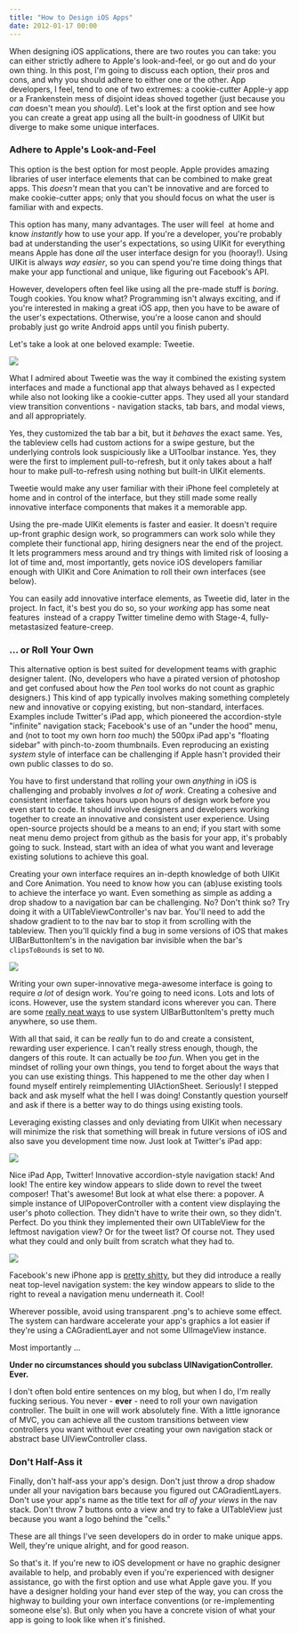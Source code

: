 ```yaml
---
title: "How to Design iOS Apps"
date: 2012-01-17 00:00
---
```


<import><p>When designing iOS applications, there are two routes you can take: you can either strictly adhere to Apple's look-and-feel, or go out and do your own thing. In this post, I'm going to discuss each option, their pros and cons, and why you should adhere to either one or the other.<!--more-->
App developers, I feel, tend to one of two extremes: a cookie-cutter Apple-y app or a Frankenstein mess of disjoint ideas shoved together (just because you <em>can</em> doesn't mean you <em>should</em>). Let's look at the first option and see how you can create a great app using all the built-in goodness of UIKit but diverge to make some unique interfaces.</p>
<h3>Adhere to Apple's Look-and-Feel</h3>
<p>This option is the best option for most people. Apple provides amazing libraries of user interface elements that can be combined to make great apps. This <em>doesn't</em> mean that you can't be innovative and are forced to make cookie-cutter apps; only that you should focus on what the user is familiar with and expects.</p>
<p>This option has many, many advantages. The user will feel  at home and know <em>instantly</em> how to use your app. If you're a developer, you're probably bad at understanding the user's expectations, so using UIKit for everything means Apple has done <em>all</em> the user interface design for you (hooray!). Using UIKit is always <em>way easier</em>, so you can spend you're time doing things that make your app functional and unique, like figuring out Facebook's API.</p>
<p>However, developers often feel like using all the pre-made stuff is <em>boring</em>. Tough cookies. You know what? Programming isn't always exciting, and if you're interested in making a great iOS app, then you have to be aware of the user's expectations. Otherwise, you're a loose canon and should probably just go write Android apps until you finish puberty.</p>
<p>Let's take a look at one beloved example: Tweetie.</p>
<img src="/img/import/blog/2012/01/how-to-design-ios-apps/1D269448944548D3B62E9F710C1FA66F.jpg" class="img-responsive"><p>What I admired about Tweetie was the way it combined the existing system interfaces and made a functional app that always behaved as I expected while also not looking like a cookie-cutter apps. They used all your standard view transition conventions - navigation stacks, tab bars, and modal views, and all appropriately.<br></p>
<p>Yes, they customized the tab bar a bit, but it <em>behaves</em> the exact same. Yes, the tableview cells had custom actions for a swipe gesture, but the underlying controls look suspiciously like a UIToolbar instance. Yes, they were the first to implement pull-to-refresh, but it only takes about a half hour to make pull-to-refresh using nothing but built-in UIKit elements.</p>
<p>Tweetie would make any user familiar with their iPhone feel completely at home and in control of the interface, but they still made some really innovative interface components that makes it a memorable app.</p>
<p>Using the pre-made UIKit elements is faster and easier. It doesn't require up-front graphic design work, so programmers can work solo while they complete their functional app, hiring designers near the end of the project. It lets programmers mess around and try things with limited risk of loosing a lot of time and, most importantly, gets novice iOS developers familiar enough with UIKit and Core Animation to roll their own interfaces (see below).</p>
<p>You can easily add innovative interface elements, as Tweetie did, later in the project. In fact, it's best you do so, so your <em>working</em> app has some neat features  instead of a crappy Twitter timeline demo with Stage-4, fully-metastasized feature-creep.</p>
<h3>... or Roll Your Own</h3>
<p>This alternative option is best suited for development teams with graphic designer talent. (No, developers who have a pirated version of photoshop and get confused about how the <em>Pen</em> tool works do not count as graphic designers.) This kind of app typically involves making something completely new and innovative or copying existing, but non-standard, interfaces. Examples include Twitter's iPad app, which pioneered the accordion-style "infinite" navigation stack; Facebook's use of an "under the hood" menu, and (not to toot my own horn <em>too</em> much) the 500px iPad app's "floating sidebar" with pinch-to-zoom thumbnails. Even reproducing an existing <em>system</em> style of interface can be challenging if Apple hasn't provided their own public classes to do so.</p>
<p>You have to first understand that rolling your own <em>anything</em> in iOS is challenging and probably involves <em>a lot of work</em>. Creating a cohesive and consistent interface takes hours upon hours of design work before you even start to code. It should involve designers and developers working together to create an innovative and consistent user experience. Using open-source projects should be a means to an end; if you start with some neat menu demo project from github as the basis for your app, it's probably going to suck. Instead, start with an idea of what you want and leverage existing solutions to achieve this goal.</p>
<p>Creating your own interface requires an in-depth knowledge of both UIKit and Core Animation. You need to know how you can (ab)use existing tools to achieve the interface yo want. Even something as simple as adding a drop shadow to a navigation bar can be challenging. No? Don't think so? Try doing it with a UITableViewController's nav bar. You'll need to add the shadow gradient to to the nav bar to stop it from scrolling with the tableview. Then you'll quickly find a bug in some versions of iOS that makes UIBarButtonItem's in the navigation bar invisible when the bar's <code>clipsToBounds</code> is set to <code>NO</code>.</p>
<img src="/img/import/blog/2012/01/how-to-design-ios-apps/70B13B2E093641B085650FEC9ADA7989.jpg" class="img-responsive"><p>Writing your own super-innovative mega-awesome interface is going to require <em>a lot</em> of design work. You're going to need icons. Lots and lots of icons. However, use the system standard icons wherever you can. There are some <a href="https://github.com/0xced/UIKit-Artwork-Extractor" target="_blank">really neat ways</a> to use system UIBarButtonItem's pretty much anywhere, so use them.</p>
<p>With all that said, it can be <em>really</em> fun to do and create a consistent, rewarding user experience. I can't really stress enough, though, the dangers of this route. It can actually be <em>too fun</em>. When you get in the mindset of rolling your own things, you tend to forget about the ways that you can use existing things. This happened to me the other day when I found myself entirely reimplementing UIActionSheet. Seriously! I stepped back and ask myself what the hell I was doing! Constantly question yourself and ask if there is a better way to do things using existing tools.</p>
<p>Leveraging existing classes and only deviating from UIKit when necessary will minimize the risk that something will break in future versions of iOS and also save you development time now. Just look at Twitter's iPad app:</p>
<img src="/img/import/blog/2012/01/how-to-design-ios-apps/18AC87408126482D94798A2BBB6A3920.jpg" class="img-responsive"><p>Nice iPad App, Twitter! Innovative accordion-style navigation stack! And look! The entire key window appears to slide down to revel the tweet composer! That's awesome! But look at what else there: a popover. A simple instance of UIPopoverController with a content view displaying the user's photo collection. They didn't have to write their own, so they didn't. Perfect. Do you think they implemented their own UITableView for the leftmost navigation view? Or for the tweet list? Of course not. They used what they could and only built from scratch what they had to.</p>
<img src="/img/import/blog/2012/01/how-to-design-ios-apps/95F2C6064EC6481DAF6303862EE38C32.png" class="img-responsive"><p>Facebook's new iPhone app is <a href="http://ashfurrow.com/2012/01/new-facebook-iphone-app/">pretty shitty</a>, but they did introduce a really neat top-level navigation system: the key window appears to slide to the right to reveal a navigation menu underneath it. Cool!</p>
<p>Wherever possible, avoid using transparent .png's to achieve some effect. The system can hardware accelerate your app's graphics a lot easier if they're using a CAGradientLayer and not some UIImageView instance.</p>
<p>Most importantly ...</p>
<p><strong>Under no circumstances should you subclass UINavigationController. Ever.</strong></p>
<p>I don't often bold entire sentences on my blog, but when I do, I'm really fucking serious. You never - <strong>ever</strong> - need to roll your own navigation controller. The built in one will work absolutely fine. With a little ignorance of MVC, you can achieve all the custom transitions between view controllers you want without ever creating your own navigation stack or abstract base UIViewController class.</p>
<h3>Don't Half-Ass it</h3>
<p>Finally, don't half-ass your app's design. Don't just throw a drop shadow under all your navigation bars because you figured out CAGradientLayers. Don't use your app's name as the title text for <em>all of your views</em> in the nav stack. Don't throw 7 buttons onto a view and try to fake a UITableView just because you want a logo behind the "cells."</p>
<p>These are all things I've seen developers do in order to make unique apps. Well, they're unique alright, and for good reason.</p>
<p>So that's it. If you're new to iOS development or have no graphic designer available to help, and probably even if you're experienced with designer assistance, go with the first option and use what Apple gave you. If you have a designer holding your hand ever step of the way, you can cross the highway to building your own interface conventions (or re-implementing someone else's). But only when you have a concrete vision of what your app is going to look like when it's finished.</p></import>

<!-- more -->

